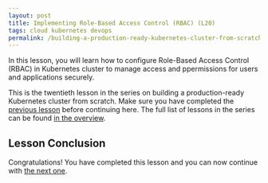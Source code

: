 ```yaml
---
layout: post
title: Implementing Role-Based Access Control (RBAC) (L20)
tags: cloud kubernetes devops
permalink: /building-a-production-ready-kubernetes-cluster-from-scratch/lesson-20
---
```


In this lesson, you will learn how to configure Role-Based Access Control (RBAC)
in Kubernetes cluster to manage access and ppermissions for users and
applications securely.

This is the twentieth lesson in the series on building a production-ready
Kubernetes cluster from scratch. Make sure you have completed the
[previous lesson](/building-a-production-ready-kubernetes-cluster-from-scratch/lesson-19)
before continuing here. The full list of lessons in the series can be found
[in the overview](/building-a-production-ready-kubernetes-cluster-from-scratch).

## Lesson Conclusion

<!-- TODO -->

Congratulations! You have completed this lesson and you can now continue with
[the next one](/building-a-production-ready-kubernetes-cluster-from-scratch/lesson-21).
